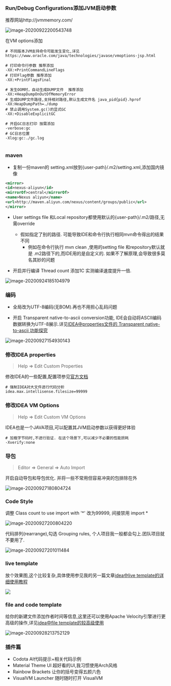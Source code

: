 

### Run/Debug Configurations添加JVM启动参数



推荐网站http://jvmmemory.com/

![image-20200922200543748](img/run-configuration-template.png)

在VM options添加

```properties
# 不同版本JVM支持命令可能发生变化,详见 https://www.oracle.com/java/technologies/javase/vmoptions-jsp.html

# 打印命令行参数 推荐添加
-XX:+PrintCommandLineFlags
# 打印Flag参数 推荐添加
-XX:+PrintFlagsFinal

# 发生OOM时，自动生成DUMP文件  推荐添加
-XX:+HeapDumpOnOutOfMemoryError
# 生成DUMP文件路径,支持相对路径,默认生成文件名 java_pid{pid}.hprof
-XX:HeapDumpPath=./dump
# 禁止调用System.gc()的显式GC
-XX:+DisableExplicitGC

# 开启GC日志打印 按需添加
-verbose:gc
# GC日志位置
-Xlog:gc:./gc.log


```



### maven

* 复制一份maven的 setting.xml放到{user-path}/.m2/setting.xml,添加国内镜像 

```xml
<mirror>
<id>nexus-aliyun</id>
<mirrorOf>central</mirrorOf>
<name>Nexus aliyun</name>
<url>http://maven.aliyun.com/nexus/content/groups/public</url>
</mirror>
```

* User settings file 和Local repository都使用默认的{user-path}/.m2/路径,无需override
  * 假如指定了别的路径.   可能导致IDE和命令行执行相同mvn命令得出的结果不同
    *  例如在命令行执行 mvn clean   ,使用的setting file 和repository默认就是 .m2路径下的,而IDE用的是自定义的.  如果不了解原理,会导致很多莫名其妙的问题

* 开启并行编译 Thread count 添加1C   实测编译速度提升一倍.

![image-20200924185104979](img/maven.png)



### 编码

* 全局改为UTF-8编码(无BOM).再也不用担心乱码问题

* 开启 Transparent native-to-ascii conversion功能, IDE会自动将ASCII编码数据转换为UTF-8展示.详见[IDEA中properties文件的 Transparent native-to-ascii 功能探究](https://www.jianshu.com/p/8409237e0114) 

![image-20200927154930143](img/idea-encoding.png)

### 修改IDEA properties

>  Help => Edit Custom Properties 

修改IDEA的一些配置,配置项参见[官方文档](https://www.jetbrains.com/help/idea/tuning-the-ide.html#common-platform-properties)

```properties
# 强制IDEA对大文件进行代码分析
idea.max.intellisense.filesize=99999
```

### 修改IDEA VM Options

> Help => Edit Custom VM Options

IDEA也是一个JAVA项目,可以配置其JVM启动参数以获得更好体验

```properties
# 加载字节码时,不进行验证. 在这个场景下,可以减少不必要的性能损耗
-Xverify:none
```



### 导包

> Editor => General => Auto Import

开启自动导包和导包优化. 并将一些不常用但容易冲突的包排除在外

![image-20200927180804724](img/idea-auto-import.png)



### Code Style

调整 Class count to use import with '*' 改为99999, 间接禁用 import *

![image-20200927200804220](img/idea-import-n.png)

代码排列(rearrange),勾选 Grouping rules, 个人项目我一般都会勾上.团队项目就不要用了.

![image-20200927201011484](img/idea-rearrange.png)



### live template

放个效果图,这个比较复杂,具体使用参见我的另一篇文章[idea中live template的详细使用教程](https://www.jianshu.com/p/3974df6572af)

![](img/idea-live-template.gif)

### file and code template

给你的新建文件添加作者时间等信息,这里还可以使用Apache Velocity引擎进行更高级的操作,详见[idea中file template的较高级使用](https://www.jianshu.com/p/189ce7ea7ba6)

![image-20200928213752129](img/idea-file-template.png)



### 插件篇

* Codota AI代码提示+相关代码示例
* Material Theme UI 超好看的UI,我习惯使用Arch风格
* Rainbow Brackets  让你的括号变得五颜六色
* VisualVM Launcher  随时随时打开 VisualVM